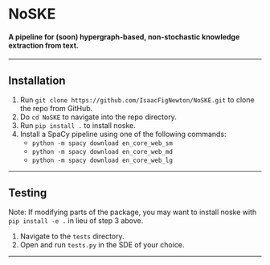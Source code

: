 # NoSKE
#### A pipeline for (soon) hypergraph-based, non-stochastic knowledge extraction from text.
---

## Installation
1. Run `git clone https://github.com/IsaacFigNewton/NoSKE.git` to clone the repo from GitHub.
2. Do `cd NoSKE` to navigate into the repo directory.
3. Run `pip install .` to install noske.
4. Install a SpaCy pipeline using one of the following commands:
    - `python -m spacy download en_core_web_sm`
    - `python -m spacy download en_core_web_md`
    - `python -m spacy download en_core_web_lg`
---

## Testing
Note: If modifying parts of the package, you may want to install noske with `pip install -e .` in lieu of step 3 above.
1. Navigate to the `tests` directory.
2. Open and run `tests.py` in the SDE of your choice.
---
